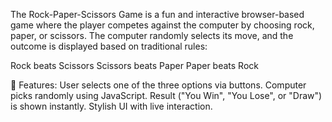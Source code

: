 The Rock-Paper-Scissors Game is a fun and interactive browser-based game where the player competes against the computer by choosing rock, paper, or scissors. The computer randomly selects its move, and the outcome is displayed based on traditional rules:

Rock beats Scissors
Scissors beats Paper
Paper beats Rock

🔧 Features:
User selects one of the three options via buttons.
Computer picks randomly using JavaScript.
Result ("You Win", "You Lose", or "Draw") is shown instantly.
Stylish UI with live interaction.
